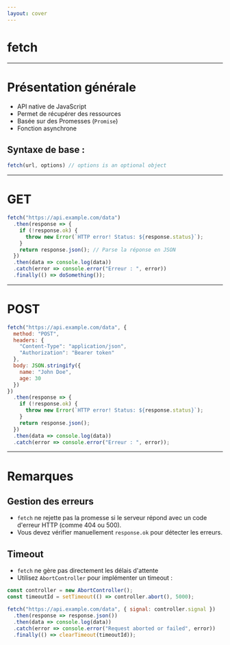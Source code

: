 ```yaml
---
layout: cover
---
```


# fetch

---

# Présentation générale

- API native de JavaScript
- Permet de récupérer des ressources
- Basée sur des Promesses (`Promise`)
- Fonction asynchrone

## Syntaxe de base :

```javascript
fetch(url, options) // options is an optional object
```

---

# GET

```javascript
fetch("https://api.example.com/data")
  .then(response => {
    if (!response.ok) {
      throw new Error(`HTTP error! Status: ${response.status}`);
    }
    return response.json(); // Parse la réponse en JSON
  })
  .then(data => console.log(data))
  .catch(error => console.error("Erreur : ", error))
  .finally(() => doSomething());
```

---

# POST

```javascript
fetch("https://api.example.com/data", {
  method: "POST",
  headers: {
    "Content-Type": "application/json",
    "Authorization": "Bearer token"
  },
  body: JSON.stringify({
    name: "John Doe",
    age: 30
  })
})
  .then(response => {
    if (!response.ok) {
      throw new Error(`HTTP error! Status: ${response.status}`);
    }
    return response.json();
  })
  .then(data => console.log(data))
  .catch(error => console.error("Erreur : ", error));

```

---

# Remarques

## Gestion des erreurs

- `fetch` ne rejette pas la promesse si le serveur répond avec un code d'erreur HTTP (comme 404 ou 500).
- Vous devez vérifier manuellement `response.ok` pour détecter les erreurs.

## Timeout 

- `fetch` ne gère pas directement les délais d'attente
- Utilisez `AbortController` pour implémenter un timeout :

```javascript
const controller = new AbortController();
const timeoutId = setTimeout(() => controller.abort(), 5000);

fetch("https://api.example.com/data", { signal: controller.signal })
  .then(response => response.json())
  .then(data => console.log(data))
  .catch(error => console.error("Request aborted or failed", error))
  .finally(() => clearTimeout(timeoutId));
```